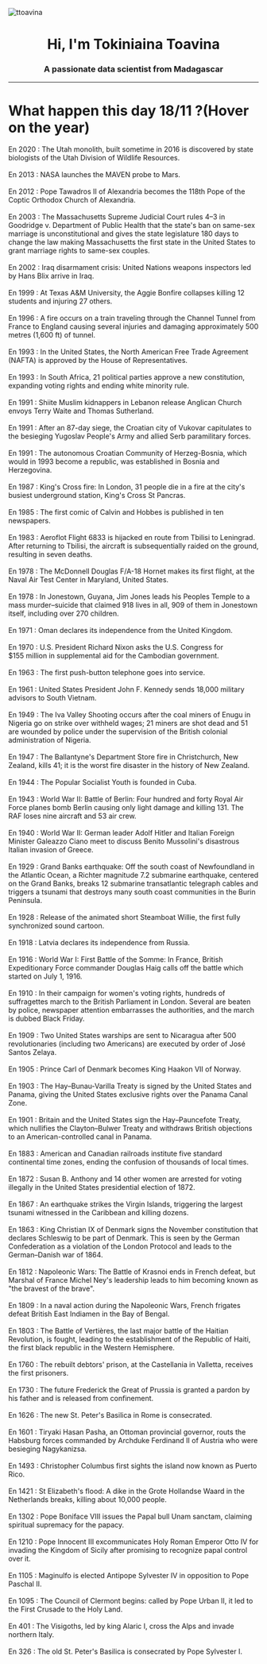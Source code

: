 
<p align="left"> <img src="https://komarev.com/ghpvc/?username=ttoavina&label=Profile%20views&color=0e75b6&style=flat" alt="ttoavina" /> </p>
<h1 align="center">Hi, I'm Tokiniaina Toavina</h1>
<h3 align="center">A passionate data scientist from Madagascar</h3>
    
<hr/>
<h1> What happen this day 18/11 ?(Hover on the year)</h1>

En 2020 : The Utah monolith, built sometime in 2016 is discovered by state biologists of the Utah Division of Wildlife Resources.
<br/><br/>
En 2013 : NASA launches the MAVEN probe to Mars.
<br/><br/>
En 2012 : Pope Tawadros II of Alexandria becomes the 118th Pope of the Coptic Orthodox Church of Alexandria.
<br/><br/>
En 2003 : The Massachusetts Supreme Judicial Court rules 4–3 in Goodridge v. Department of Public Health that the state's ban on same-sex marriage is unconstitutional and gives the state legislature 180 days to change the law making Massachusetts the first state in the United States to grant marriage rights to same-sex couples.
<br/><br/>
En 2002 : Iraq disarmament crisis: United Nations weapons inspectors led by Hans Blix arrive in Iraq.
<br/><br/>
En 1999 : At Texas A&M University, the Aggie Bonfire collapses killing 12 students and injuring 27 others.
<br/><br/>
En 1996 : A fire occurs on a train traveling through the Channel Tunnel from France to England causing several injuries and damaging approximately 500 metres (1,600 ft) of tunnel.
<br/><br/>
En 1993 : In the United States, the North American Free Trade Agreement (NAFTA) is approved by the House of Representatives.
<br/><br/>
En 1993 : In South Africa, 21 political parties approve a new constitution, expanding voting rights and ending white minority rule.
<br/><br/>
En 1991 : Shiite Muslim kidnappers in Lebanon release Anglican Church envoys Terry Waite and Thomas Sutherland.
<br/><br/>
En 1991 : After an 87-day siege, the Croatian city of Vukovar capitulates to the besieging Yugoslav People's Army and allied Serb paramilitary forces.
<br/><br/>
En 1991 : The autonomous Croatian Community of Herzeg-Bosnia, which would in 1993 become a republic, was established in Bosnia and Herzegovina.
<br/><br/>
En 1987 : King's Cross fire: In London, 31 people die in a fire at the city's busiest underground station, King's Cross St Pancras.
<br/><br/>
En 1985 : The first comic of Calvin and Hobbes is published in ten newspapers.
<br/><br/>
En 1983 : Aeroflot Flight 6833 is hijacked en route from Tbilisi to Leningrad. After returning to Tbilisi, the aircraft is subsequentially raided on the ground, resulting in seven deaths.
<br/><br/>
En 1978 : The McDonnell Douglas F/A-18 Hornet makes its first flight, at the Naval Air Test Center in Maryland, United States.
<br/><br/>
En 1978 : In Jonestown, Guyana, Jim Jones leads his Peoples Temple to a mass murder–suicide that claimed 918 lives in all, 909 of them in Jonestown itself, including over 270 children.
<br/><br/>
En 1971 : Oman declares its independence from the United Kingdom.
<br/><br/>
En 1970 : U.S. President Richard Nixon asks the U.S. Congress for $155 million in supplemental aid for the Cambodian government.
<br/><br/>
En 1963 : The first push-button telephone goes into service.
<br/><br/>
En 1961 : United States President John F. Kennedy sends 18,000 military advisors to South Vietnam.
<br/><br/>
En 1949 : The Iva Valley Shooting occurs after the coal miners of Enugu in Nigeria go on strike over withheld wages; 21 miners are shot dead and 51 are wounded by police under the supervision of the British colonial administration of Nigeria.
<br/><br/>
En 1947 : The Ballantyne's Department Store fire in Christchurch, New Zealand, kills 41; it is the worst fire disaster in the history of New Zealand.
<br/><br/>
En 1944 : The Popular Socialist Youth is founded in Cuba.
<br/><br/>
En 1943 : World War II: Battle of Berlin: Four hundred and forty Royal Air Force planes bomb Berlin causing only light damage and killing 131. The RAF loses nine aircraft and 53 air crew.
<br/><br/>
En 1940 : World War II: German leader Adolf Hitler and Italian Foreign Minister Galeazzo Ciano meet to discuss Benito Mussolini's disastrous Italian invasion of Greece.
<br/><br/>
En 1929 : Grand Banks earthquake: Off the south coast of Newfoundland in the Atlantic Ocean, a Richter magnitude 7.2 submarine earthquake, centered on the  Grand Banks, breaks 12 submarine transatlantic telegraph cables and triggers a tsunami that destroys many south coast communities in the Burin Peninsula.
<br/><br/>
En 1928 : Release of the animated short Steamboat Willie, the first fully synchronized sound cartoon.
<br/><br/>
En 1918 : Latvia declares its independence from Russia.
<br/><br/>
En 1916 : World War I: First Battle of the Somme: In France, British Expeditionary Force commander Douglas Haig calls off the battle which started on July 1, 1916.
<br/><br/>
En 1910 : In their campaign for women's voting rights, hundreds of suffragettes march to the British Parliament in London. Several are beaten by police, newspaper attention embarrasses the authorities, and the march is dubbed Black Friday.
<br/><br/>
En 1909 : Two United States warships are sent to Nicaragua after 500 revolutionaries (including two Americans) are executed by order of José Santos Zelaya.
<br/><br/>
En 1905 : Prince Carl of Denmark becomes King Haakon VII of Norway.
<br/><br/>
En 1903 : The Hay–Bunau-Varilla Treaty is signed by the United States and Panama, giving the United States exclusive rights over the Panama Canal Zone.
<br/><br/>
En 1901 : Britain and the United States sign the Hay–Pauncefote Treaty, which nullifies the Clayton–Bulwer Treaty and withdraws British objections to an American-controlled canal in Panama.
<br/><br/>
En 1883 : American and Canadian railroads institute five standard continental time zones, ending the confusion of thousands of local times.
<br/><br/>
En 1872 : Susan B. Anthony and 14 other women are arrested for voting illegally in the United States presidential election of 1872.
<br/><br/>
En 1867 : An earthquake strikes the Virgin Islands, triggering the largest tsunami witnessed in the Caribbean and killing dozens.
<br/><br/>
En 1863 : King Christian IX of Denmark signs the November constitution that declares Schleswig to be part of Denmark. This is seen by the German Confederation as a violation of the London Protocol and leads to the German–Danish war of 1864.
<br/><br/>
En 1812 : Napoleonic Wars: The Battle of Krasnoi ends in French defeat, but Marshal of France Michel Ney's leadership leads to him becoming known as "the bravest of the brave".
<br/><br/>
En 1809 : In a naval action during the Napoleonic Wars, French frigates defeat British East Indiamen in the Bay of Bengal.
<br/><br/>
En 1803 : The Battle of Vertières, the last major battle of the Haitian Revolution, is fought, leading to the establishment of the Republic of Haiti, the first black republic in the Western Hemisphere.
<br/><br/>
En 1760 : The rebuilt debtors' prison, at the Castellania in Valletta, receives the first prisoners.
<br/><br/>
En 1730 : The future Frederick the Great of Prussia is granted a pardon by his father and is released from confinement.
<br/><br/>
En 1626 : The new St. Peter's Basilica in Rome is consecrated.
<br/><br/>
En 1601 : Tiryaki Hasan Pasha, an Ottoman provincial governor, routs the Habsburg forces commanded by Archduke Ferdinand II of Austria who were besieging Nagykanizsa.
<br/><br/>
En 1493 : Christopher Columbus first sights the island now known as Puerto Rico.
<br/><br/>
En 1421 : St Elizabeth's flood: A dike in the Grote Hollandse Waard in the Netherlands breaks, killing about 10,000 people.
<br/><br/>
En 1302 : Pope Boniface VIII issues the Papal bull Unam sanctam, claiming spiritual supremacy for the papacy.
<br/><br/>
En 1210 : Pope Innocent III excommunicates Holy Roman Emperor Otto IV for invading the Kingdom of Sicily after promising to recognize papal control over it.
<br/><br/>
En 1105 : Maginulfo is elected Antipope Sylvester IV in opposition to Pope Paschal II.
<br/><br/>
En 1095 : The Council of Clermont begins: called by Pope Urban II, it led to the First Crusade to the Holy Land.
<br/><br/>
En 401 : The Visigoths, led by king Alaric I, cross the Alps and invade northern Italy.
<br/><br/>
En 326 : The old St. Peter's Basilica is consecrated by Pope Sylvester I.
<br/><br/>
